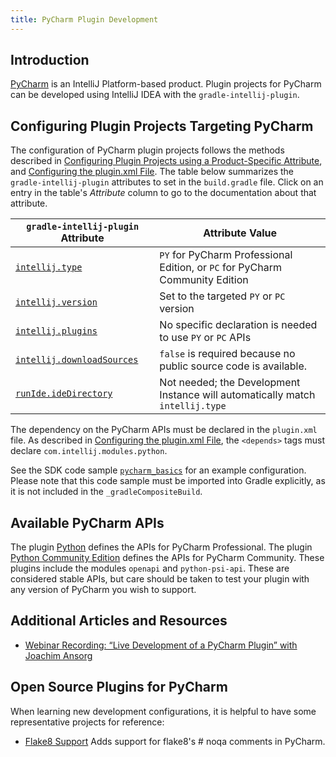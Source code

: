 ```yaml
---
title: PyCharm Plugin Development
---
```

<!-- Copyright 2000-2020 JetBrains s.r.o. and other contributors. Use of this source code is governed by the Apache 2.0 license that can be found in the LICENSE file. -->

## Introduction
[PyCharm](https://www.jetbrains.com/pycharm/) is an IntelliJ Platform-based product.
Plugin projects for PyCharm can be developed using IntelliJ IDEA with the `gradle-intellij-plugin`.

## Configuring Plugin Projects Targeting PyCharm
The configuration of PyCharm plugin projects follows the methods described in [Configuring Plugin Projects using a Product-Specific Attribute](dev_alternate_products.md#configuring-plugin-projects-using-a-product-specific-attribute), and [Configuring the plugin.xml File](dev_alternate_products.md#configuring-pluginxml).
The table below summarizes the `gradle-intellij-plugin` attributes to set in the `build.gradle` file.
Click on an entry in the table's *Attribute* column to go to the documentation about that attribute.

| `gradle-intellij-plugin` Attribute | Attribute Value |
|-----------|-------|
| [`intellij.type`](https://github.com/JetBrains/gradle-intellij-plugin/blob/master/README.md#intellij-platform-properties) | `PY` for PyCharm Professional Edition, or `PC` for PyCharm Community Edition |
| [`intellij.version`](https://github.com/JetBrains/gradle-intellij-plugin/blob/master/README.md#intellij-platform-properties) | Set to the targeted `PY` or `PC` version |
| [`intellij.plugins`](https://github.com/JetBrains/gradle-intellij-plugin/blob/master/README.md#intellij-platform-properties) | No specific declaration is needed to use `PY` or `PC` APIs |
| [`intellij.downloadSources`](https://github.com/JetBrains/gradle-intellij-plugin/blob/master/README.md#intellij-platform-properties) | `false` is required because no public source code is available. |
| [`runIde.ideDirectory`](https://github.com/JetBrains/gradle-intellij-plugin/blob/master/README.md#running-dsl) | Not needed; the Development Instance will automatically match `intellij.type` |

The dependency on the PyCharm APIs must be declared in the `plugin.xml` file.
As described in [Configuring the plugin.xml File](dev_alternate_products.md#configuring-pluginxml), the `<depends>` tags must declare `com.intellij.modules.python`.

See the SDK code sample [`pycharm_basics`](https://github.com/JetBrains/intellij-sdk-docs/tree/master/code_samples/product_specific/pycharm_basics/) for an example configuration.
Please note that this code sample must be imported into Gradle explicitly, as it is not included in the `_gradleCompositeBuild`.

## Available PyCharm APIs
The plugin [Python](https://plugins.jetbrains.com/plugin/631-python) defines the APIs for PyCharm Professional.
The plugin [Python Community Edition](https://plugins.jetbrains.com/plugin/7322-python-community-edition) defines the APIs for PyCharm Community.
These plugins include the modules `openapi` and `python-psi-api`.
These are considered stable APIs, but care should be taken to test your plugin with any version of PyCharm you wish to support.

## Additional Articles and Resources
* [Webinar Recording: “Live Development of a PyCharm Plugin” with Joachim Ansorg](https://blog.jetbrains.com/pycharm/2019/01/webinar-recording-live-development-of-a-pycharm-plugin-with-joachim-ansorg/) 

## Open Source Plugins for PyCharm
When learning new development configurations, it is helpful to have some representative projects for reference:
* [Flake8 Support](https://github.com/jansorg/pycharm-flake8) Adds support for flake8's # noqa comments in PyCharm.
